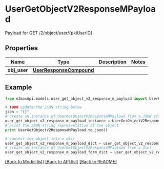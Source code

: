 # UserGetObjectV2ResponseMPayload

Payload for GET /2/object/user/{pkiUserID}

## Properties
Name | Type | Description | Notes
------------ | ------------- | ------------- | -------------
**obj_user** | [**UserResponseCompound**](UserResponseCompound.md) |  | 

## Example

```python
from eZmaxApi.models.user_get_object_v2_response_m_payload import UserGetObjectV2ResponseMPayload

# TODO update the JSON string below
json = "{}"
# create an instance of UserGetObjectV2ResponseMPayload from a JSON string
user_get_object_v2_response_m_payload_instance = UserGetObjectV2ResponseMPayload.from_json(json)
# print the JSON string representation of the object
print UserGetObjectV2ResponseMPayload.to_json()

# convert the object into a dict
user_get_object_v2_response_m_payload_dict = user_get_object_v2_response_m_payload_instance.to_dict()
# create an instance of UserGetObjectV2ResponseMPayload from a dict
user_get_object_v2_response_m_payload_form_dict = user_get_object_v2_response_m_payload.from_dict(user_get_object_v2_response_m_payload_dict)
```
[[Back to Model list]](../README.md#documentation-for-models) [[Back to API list]](../README.md#documentation-for-api-endpoints) [[Back to README]](../README.md)


